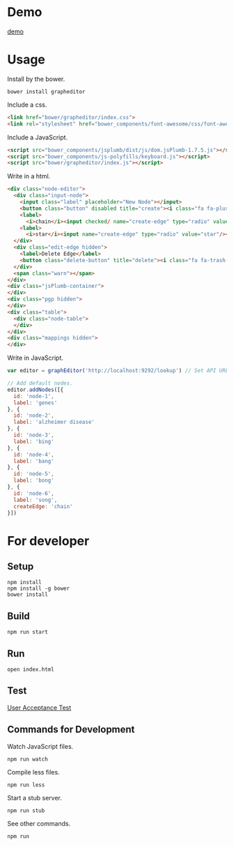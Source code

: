 # Demo
[demo](http://lodqa.github.io/grapheditor)

# Usage

Install by the bower.

```
bower install grapheditor
```

Include a css.

```html
<link href="bower/grapheditor/index.css">
<link rel="stylesheet" href="bower_components/font-awesome/css/font-awesome.css">
```

Include a JavaScript.

```html
<script src="bower_components/jsplumb/dist/js/dom.jsPlumb-1.7.5.js"></script>
<script src="bower_components/js-polyfills/keyboard.js"></script>
<script src="bower/grapheditor/index.js"></script>
```

Write in a html.

```html
<div class="node-editor">
  <div class="input-node">
    <input class="label" placeholder="New Node"></input>
    <button class="button" disabled title="create"><i class="fa fa-plus"></i></button> to be connected as
    <label>
      <i>chain</i><input checked/ name="create-edge" type="radio" value="chain"></label> or
    <label>
      <i>star</i><input name="create-edge" type="radio" value="star"/></label>.
  </div>
  <div class="edit-edge hidden">
    <label>Delete Edge</label>
    <button class="delete-button" title="delete"><i class="fa fa-trash-o"></i></button>
  </div>
  <span class="warn"></span>
</div>
<div class="jsPlumb-container">
</div>
<div class="pgp hidden">
</div>
<div class="table">
  <div class="node-table">
  </div>
</div>
<div class="mappings hidden">
</div>
```

Write in JavaScript.

```js
var editor = graphEditor('http://localhost:9292/lookup') // Set API URL to lookup term of labels.

// Add default nodes.
editor.addNodes([{
  id: 'node-1',
  label: 'genes'
}, {
  id: 'node-2',
  label: 'alzheimer disease'
}, {
  id: 'node-3',
  label: 'bing'
}, {
  id: 'node-4',
  label: 'bang'
}, {
  id: 'node-5',
  label: 'bong'
}, {
  id: 'node-6',
  label: 'song',
  createEdge: 'chain'
}])
```


# For developer
## Setup

```
npm install
npm install -g bower
bower install
```

## Build
```
npm run start
```

## Run
```
open index.html
```

## Test
[User Acceptance Test](https://github.com/lodqa/grapheditor/wiki)

## Commands for Development
Watch JavaScript files.

```
npm run watch
```

Compile less files.

```
npm run less
```

Start a stub server.

```
npm run stub
```

See other commands.

```
npm run
```
